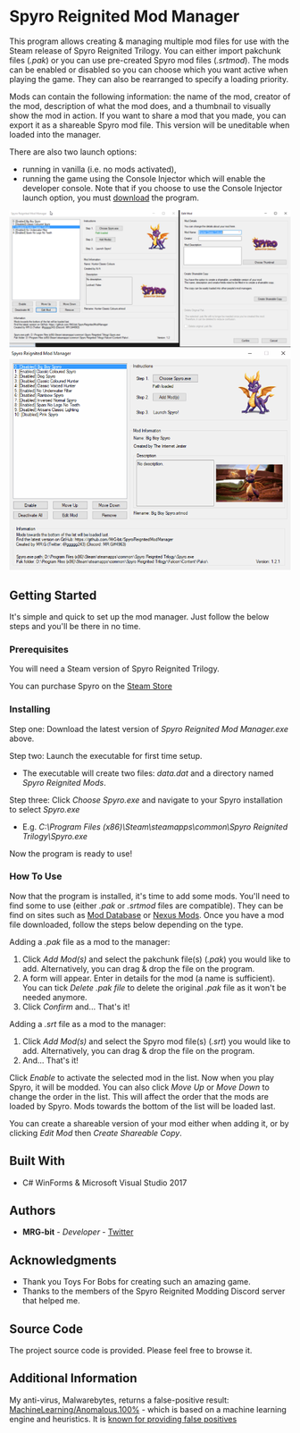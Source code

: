 # Spyro Reignited Mod Manager

This program allows creating & managing multiple mod files for use with the Steam release of Spyro Reignited Trilogy. You can either import pakchunk files (*.pak*) or you can use pre-created Spyro mod files (*.srtmod*). The mods can be enabled or disabled so you can choose which you want active when playing the game. They can also be rearranged to specify a loading priority.

Mods can contain the following information: the name of the mod, creator of the mod, description of what the mod does, and a thumbnail to visually show the mod in action. If you want to share a mod that you made, you can export it as a shareable Spyro mod file. This version will be uneditable when loaded into the manager.

There are also two launch options: 
* running in vanilla (i.e. no mods activated),
* running the game using the Console Injector which will enable the developer console. Note that if you choose to use the Console Injector launch option, you must [download](https://drive.google.com/file/d/1Z6SY-c7wbEPN9FsM-kZHiqtYbAsA6F2g/view) the program.

![](Screenshot.png)
![](Preview.gif)

## Getting Started

It's simple and quick to set up the mod manager. Just follow the below steps and you'll be there in no time.

### Prerequisites

You will need a Steam version of Spyro Reignited Trilogy.

You can purchase Spyro on the [Steam Store](https://store.steampowered.com/app/996580/Spyro_Reignited_Trilogy/)

### Installing

Step one: Download the latest version of *Spyro Reignited Mod Manager.exe* above.

Step two: Launch the executable for first time setup.
* The executable will create two files: *data.dat* and a directory named *Spyro Reignited Mods*.

Step three: Click *Choose Spyro.exe* and navigate to your Spyro installation to select *Spyro.exe*
* E.g. *C:\Program Files (x86)\Steam\steamapps\common\Spyro Reignited Trilogy\Spyro.exe*

Now the program is ready to use!

### How To Use

Now that the program is installed, it's time to add some mods. You'll need to find some to use (either *.pak* or *.srtmod* files are compatible). They can be find on sites such as [Mod Database](https://www.moddb.com/games/spyro-reignited-trilogy/) or [Nexus Mods](https://www.nexusmods.com/spyroreignitedtrilogy). Once you have a mod file downloaded, follow the steps below depending on the type.

Adding a *.pak* file as a mod to the manager:
1. Click *Add Mod(s)* and select the pakchunk file(s) (*.pak*) you would like to add. Alternatively, you can drag & drop the file on the program.
2. A form will appear. Enter in details for the mod (a name is sufficient). You can tick *Delete .pak file* to delete the original *.pak* file as it won't be needed anymore.
3. Click *Confirm* and... That's it!

Adding a *.srt* file as a mod to the manager:
1. Click *Add Mod(s)* and select the Spyro mod file(s) (*.srt*) you would like to add. Alternatively, you can drag & drop the file on the program.
2. And... That's it!

Click *Enable* to activate the selected mod in the list. Now when you play Spyro, it will be modded. You can also click *Move Up* or *Move Down* to change the order in the list. This will affect the order that the mods are loaded by Spyro. Mods towards the bottom of the list will be loaded last.

You can create a shareable version of your mod either when adding it, or by clicking *Edit Mod* then *Create Shareable Copy*.

## Built With

* C# WinForms & Microsoft Visual Studio 2017

## Authors

* **MRG-bit** - *Developer* - [Twitter](https://twitter.com/ggggg243/)

## Acknowledgments

* Thank you Toys For Bobs for creating such an amazing game.
* Thanks to the members of the Spyro Reignited Modding Discord server that helped me.

## Source Code

The project source code is provided. Please feel free to browse it.

## Additional Information

My anti-virus, Malwarebytes, returns a false-positive result: [MachineLearning/Anomalous.100%](https://blog.malwarebytes.com/detections/machinelearning-anomalous-100/) - which is based on a machine learning engine and heuristics. It is [known for providing false positives](https://forums.malwarebytes.com/topic/229840-false-positive-machinelearninganomalous100/)
